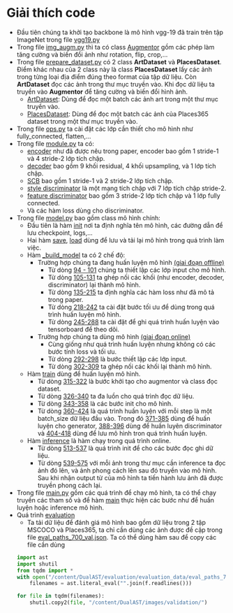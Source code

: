 # Giải thích code
- Đầu tiên chúng ta khởi tạo backbone là mô hình vgg-19 đã train trên tập ImageNet trong file [vgg19.py](https://github.com/quangdzuytran/DualAST/blob/main/vgg19.py)
- Trong file [img_augm.py](https://github.com/quangdzuytran/DualAST/blob/main/img_augm.py) thì ta có class [Augmentor](https://github.com/quangdzuytran/DualAST/blob/1dd1b4b52b910e25e1a807198e36174b6228c4b6/img_augm.py#L24-L186) gồm các phép làm tăng cường và biến đổi ảnh như rotation, flip, crop,...
- Trong file [prepare_dataset.py](https://github.com/quangdzuytran/DualAST/blob/main/prepare_dataset.py) có 2 class **ArtDataset** và **PlacesDataset**. Điểm khác nhau của 2 class này là class **PlacesDataset** lấy các ảnh trong từng loại địa điểm đúng theo format của tập dữ liệu. Còn **ArtDataset** đọc các ảnh trong thư mục truyền vào. Khi đọc dữ liệu ta truyền vào **Augmentor** để tăng cường và biến đổi hình ảnh.
	- [ArtDataset](https://github.com/quangdzuytran/DualAST/blob/cb159deb7638c5bb0544a8640c4704ffe683d00e/prepare_dataset.py#L29-L76): Dùng để đọc một batch các ảnh art trong một thư mục truyền vào.
	- [PlacesDataset](https://github.com/quangdzuytran/DualAST/blob/cb159deb7638c5bb0544a8640c4704ffe683d00e/prepare_dataset.py#L79-L156): Dùng để đọc một batch các ảnh của Places365 dataset trong một thư mục truyền vào.
- Trong file [ops.py](https://github.com/quangdzuytran/DualAST/blob/main/ops.py) ta cài đặt các lớp cần thiết cho mô hình như fully_connected, flatten,...
- Trong file [module.py](https://github.com/quangdzuytran/DualAST/blob/main/module.py) ta có:
	- [encoder](https://github.com/quangdzuytran/DualAST/blob/1dd1b4b52b910e25e1a807198e36174b6228c4b6/module.py#L23-L58) như đã được nêu trong paper, encoder bao gồm 1 stride-1 và 4 stride-2 lớp tích chập.
	- [decoder](https://github.com/quangdzuytran/DualAST/blob/1dd1b4b52b910e25e1a807198e36174b6228c4b6/module.py#L85-L146) bao gồm 9 khối residual, 4 khối upsampling, và 1 lớp tích chập.
	- [SCB](https://github.com/quangdzuytran/DualAST/blob/1dd1b4b52b910e25e1a807198e36174b6228c4b6/module.py#L61-L82) bao gồm 1 stride-1 và 2 stride-2 lớp tích chập.
	- [style discriminator](https://github.com/quangdzuytran/DualAST/blob/1dd1b4b52b910e25e1a807198e36174b6228c4b6/module.py#L149-L198) là một mạng tích chập với 7 lớp tích chập stride-2.
	- [feature discriminator](https://github.com/quangdzuytran/DualAST/blob/1dd1b4b52b910e25e1a807198e36174b6228c4b6/module.py#L201-L215) bao gồm 3 stride-2 lớp tích chập và 1 lớp fully connected.
	- Và các hàm loss dùng cho discriminator.
- Trong file [model.py](https://github.com/quangdzuytran/DualAST/blob/main/model.py) bao gồm class mô hình chính:
	- Đầu tiên là hàm [init](https://github.com/quangdzuytran/DualAST/blob/1cf6c2a8f3bddf65afbb09e2d7d7816c3a30545a/model.py#L37-L89) nơi ta định nghĩa tên mô hình, các đường dẫn để lưu checkpoint, logs,...
	- Hai hàm [save](https://github.com/quangdzuytran/DualAST/blob/1cf6c2a8f3bddf65afbb09e2d7d7816c3a30545a/model.py#L579-L589), [load](https://github.com/quangdzuytran/DualAST/blob/1cf6c2a8f3bddf65afbb09e2d7d7816c3a30545a/model.py#L591-L613) dùng để lưu và tải lại mô hình trong quá trình làm việc.
	- Hàm [_build_model](https://github.com/quangdzuytran/DualAST/blob/1cf6c2a8f3bddf65afbb09e2d7d7816c3a30545a/model.py#L91-L310) ta có 2 chế độ:
		- Trường hợp chúng ta đang huấn luyện mô hình [(giai đoạn offline)](https://github.com/quangdzuytran/DualAST/blob/1cf6c2a8f3bddf65afbb09e2d7d7816c3a30545a/model.py#L92-L288)
			- Từ dòng [94 - 101](https://github.com/quangdzuytran/DualAST/blob/1cf6c2a8f3bddf65afbb09e2d7d7816c3a30545a/model.py#L94-L101) chúng ta thiết lập các lớp input cho mô hình.
			- Từ dòng [105-131](https://github.com/quangdzuytran/DualAST/blob/1cf6c2a8f3bddf65afbb09e2d7d7816c3a30545a/model.py#L105-L131) ta ghép nối các khối (như encoder, decoder, discriminator) lại thành mô hình.
			- Từ dòng [135-215](https://github.com/quangdzuytran/DualAST/blob/1cf6c2a8f3bddf65afbb09e2d7d7816c3a30545a/model.py#L135-L215) ta định nghĩa các hàm loss như đã mô tả trong paper.
			- Từ dòng [218-242](https://github.com/quangdzuytran/DualAST/blob/1cf6c2a8f3bddf65afbb09e2d7d7816c3a30545a/model.py#L218-L242) ta cài đặt bước tối ưu để dùng trong quá trình huấn luyện mô hình.
			- Từ dòng [245-288](https://github.com/quangdzuytran/DualAST/blob/1cf6c2a8f3bddf65afbb09e2d7d7816c3a30545a/model.py#L246-L288) ta cài đặt để ghi quá trình huấn luyện vào tensorboard để theo dõi.
		- Trường hợp chúng ta dùng mô hình [(giai đoạn online)](https://github.com/quangdzuytran/DualAST/blob/1cf6c2a8f3bddf65afbb09e2d7d7816c3a30545a/model.py#L289-L310)
			- Cùng giống như quá trình huấn luyện nhưng không có các bước tính loss và tối ưu.
			- Từ dòng [292-298](https://github.com/quangdzuytran/DualAST/blob/1cf6c2a8f3bddf65afbb09e2d7d7816c3a30545a/model.py#L292-L298) là bước thiết lập các lớp input.
			- Từ dòng [302-309](https://github.com/quangdzuytran/DualAST/blob/1cf6c2a8f3bddf65afbb09e2d7d7816c3a30545a/model.py#L302-L310) ta ghép nối các khối lại thành mô hình.
	- Hàm [train](https://github.com/quangdzuytran/DualAST/blob/1cf6c2a8f3bddf65afbb09e2d7d7816c3a30545a/model.py#L313-L424) dùng để huấn luyện mô hình.
		- Từ dòng [315-322](https://github.com/quangdzuytran/DualAST/blob/1cf6c2a8f3bddf65afbb09e2d7d7816c3a30545a/model.py#L315-L322) là bước khởi tạo cho augmentor và class đọc dataset.
		- Từ dòng [326-340](https://github.com/quangdzuytran/DualAST/blob/1cf6c2a8f3bddf65afbb09e2d7d7816c3a30545a/model.py#L326-L340) ta đa luồn cho quá trình đọc dữ liệu.
		- Từ dòng [343-358](https://github.com/quangdzuytran/DualAST/blob/1cf6c2a8f3bddf65afbb09e2d7d7816c3a30545a/model.py#L343-L358) là các bước init cho mô hình.
		- Từ dòng [360-424](https://github.com/quangdzuytran/DualAST/blob/1cf6c2a8f3bddf65afbb09e2d7d7816c3a30545a/model.py#L360-L424) là quá trình huấn luyện với mỗi step là một batch_size dữ liệu đầu vào. Trong đó [371-385](https://github.com/quangdzuytran/DualAST/blob/1cf6c2a8f3bddf65afbb09e2d7d7816c3a30545a/model.py#L371-L385) dùng để huấn luyện cho generator, [388-396](https://github.com/quangdzuytran/DualAST/blob/1cf6c2a8f3bddf65afbb09e2d7d7816c3a30545a/model.py#L388-L396) dùng để huấn luyên discriminator và [404-418](https://github.com/quangdzuytran/DualAST/blob/1cf6c2a8f3bddf65afbb09e2d7d7816c3a30545a/model.py#L404-L418) dùng để lưu mô hình tron quá trình huấn luyện.
	- Hàm [inference](https://github.com/quangdzuytran/DualAST/blob/1cf6c2a8f3bddf65afbb09e2d7d7816c3a30545a/model.py#L510-L577) là hàm chạy trong quá trình online.
		- Từ dòng [513-537](https://github.com/quangdzuytran/DualAST/blob/1cf6c2a8f3bddf65afbb09e2d7d7816c3a30545a/model.py#L513-L537) là quá trình init để cho các bước đọc ghi dữ liệu.
		- Từ dòng [539-575](https://github.com/quangdzuytran/DualAST/blob/1cf6c2a8f3bddf65afbb09e2d7d7816c3a30545a/model.py#L539-L575) với mỗi ảnh trong thư mục cần inference ta đọc ảnh đó lên, và ảnh phong cách lên sau đó truyền vào mô hình. Sau khi nhận output từ của mô hình ta tiến hành lưu ảnh đã được truyền phong cách lại.
- Trong file [main.py](https://github.com/quangdzuytran/DualAST/blob/main/main.py) gồm các quá trình để chạy mô hình, ta có thể chạy truyền các tham số và để hàm [main](https://github.com/quangdzuytran/DualAST/blob/1cf6c2a8f3bddf65afbb09e2d7d7816c3a30545a/main.py#L160-L182) thực hiện các bước như để huấn luyện hoặc inference mô hình.
- Quá trình [evaluation](https://github.com/quangdzuytran/DualAST/tree/main/evaluation)
	- Ta tải dữ liệu để đánh giá mô hình bao gồm dữ liệu trong 2 tập MSCOCO và Places365, ta chỉ cần dùng các ảnh được đề cập trong file [eval_paths_700_val.json](https://github.com/quangdzuytran/DualAST/blob/main/evaluation/evaluation_data/eval_paths_700_val.json). Ta có thể dùng hàm sau để copy các file cần dùng
	```python
	import ast
	import shutil
	from tqdm import *
	with open("/content/DualAST/evaluation/evaluation_data/eval_paths_700_val.json", "r") as f:
		filenames = ast.literal_eval("".join(f.readlines()))

	for file in tqdm(filenames):
		shutil.copy2(file, "/content/DualAST/images/validation/")
	```